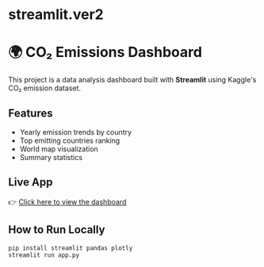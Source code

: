 # streamlit.ver2
# 🌍 CO₂ Emissions Dashboard

This project is a data analysis dashboard built with **Streamlit** using Kaggle's CO₂ emission dataset.

## Features
- Yearly emission trends by country
- Top emitting countries ranking
- World map visualization
- Summary statistics

## Live App
👉 [Click here to view the dashboard](https://co2-dashboard.streamlit.app)

## How to Run Locally
```bash
pip install streamlit pandas plotly
streamlit run app.py



